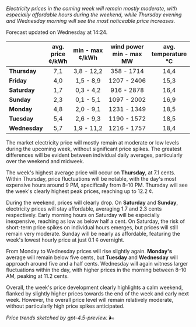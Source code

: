 *Electricity prices in the coming week will remain mostly moderate, with especially affordable hours during the weekend, while Thursday evening and Wednesday morning will see the most noticeable price increases.*

Forecast updated on Wednesday at 14:24.

|              | avg.<br>price<br>¢/kWh | min - max<br>¢/kWh | wind power<br>min - max<br>MW | avg.<br>temperature<br>°C |
|:-------------|:----------------:|:----------------:|:-------------:|:-------------:|
| **Thursday**  |        7,1       |     3,8 - 12,2    |      358 - 1714      |      14,4     |
| **Friday**    |        4,0       |     1,5 - 8,9     |     1207 - 2406      |      15,3     |
| **Saturday**  |        1,7       |     0,3 - 4,2     |      916 - 2878      |      16,4     |
| **Sunday**    |        2,3       |     0,1 - 5,1     |     1097 - 2002      |      16,9     |
| **Monday**    |        4,8       |     2,0 - 9,1     |     1231 - 1349      |      18,5     |
| **Tuesday**   |        5,4       |     2,6 - 9,3     |     1190 - 1572      |      18,5     |
| **Wednesday** |        5,7       |     1,9 - 11,2    |     1216 - 1757      |      18,4     |

The market electricity price will mostly remain at moderate or low levels during the upcoming week, without significant price spikes. The greatest differences will be evident between individual daily averages, particularly over the weekend and midweek.

The week's highest average price will occur on **Thursday**, at 7.1 cents. Within Thursday, price fluctuations will be notable, with the day's most expensive hours around 9 PM, specifically from 8–10 PM. Thursday will see the week's clearly highest peak prices, reaching up to 12.2 ¢.

During the weekend, prices will clearly drop. On **Saturday** and **Sunday**, electricity prices will stay affordable, averaging 1.7 and 2.3 cents respectively. Early morning hours on Saturday will be especially inexpensive, reaching as low as below half a cent. On Saturday, the risk of short-term price spikes on individual hours emerges, but prices will still remain very moderate. Sunday will be nearly as affordable, featuring the week's lowest hourly price at just 0.1 ¢ overnight.

From Monday to Wednesday prices will rise slightly again. **Monday's** average will remain below five cents, but **Tuesday** and **Wednesday** will approach around five and a half cents. Wednesday will again witness larger fluctuations within the day, with higher prices in the morning between 8–10 AM, peaking at 11.2 cents.

Overall, the week's price development clearly highlights a calm weekend, flanked by slightly higher prices towards the end of the week and early next week. However, the overall price level will remain relatively moderate, without particularly high price spikes anticipated.

*Price trends sketched by gpt-4.5-preview.* 🌬️
